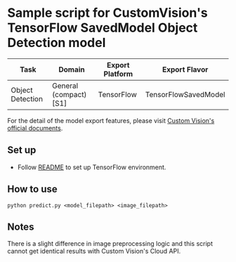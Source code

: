 # Sample script for CustomVision's TensorFlow SavedModel Object Detection model

| Task | Domain | Export Platform | Export Flavor |
|------|--------|-----------------|---------------|
| Object Detection | General (compact) [S1] | TensorFlow | TensorFlowSavedModel |


For the detail of the model export features, please visit [Custom Vision's official documents](https://docs.microsoft.com/en-us/azure/cognitive-services/custom-vision-service/).

## Set up
- Follow [README](../README.md) to set up TensorFlow environment.

## How to use
```
python predict.py <model_filepath> <image_filepath>
```

## Notes
There is a slight difference in image preprocessing logic and this script cannot get identical results with Custom Vision's Cloud API.

